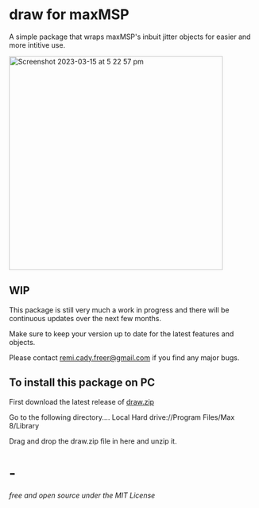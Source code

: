 # draw for maxMSP
A simple package that wraps maxMSP's inbuit jitter objects for easier and more intitive use.

<img width="430" alt="Screenshot 2023-03-15 at 5 22 57 pm" src="https://user-images.githubusercontent.com/113162383/225224011-d1357e82-02a6-421b-8bcf-dc67e6621979.png">


## WIP
This package is still very much a work in progress and there will be continuous updates over the next few months.

Make sure to keep your version up to date for the latest features and objects.

Please contact remi.cady.freer@gmail.com if you find any major bugs.


## To install this package on PC

First download the latest release of [draw.zip](https://github.com/remifluff/maxmsp-draw/releases/tag/package)

Go to the following directory.... Local Hard drive://Program Files/Max 8/Library

Drag and drop the draw.zip file in here and unzip it.

# - 


*free and open source under the MIT License*
